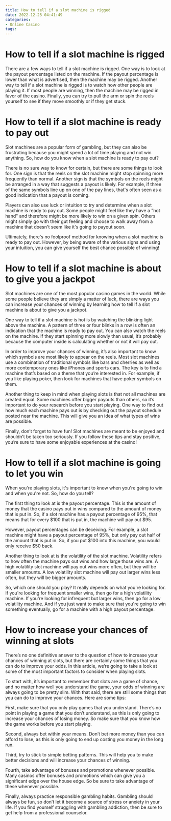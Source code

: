 ```yaml
---
title: How to tell if a slot machine is rigged
date: 2022-12-25 04:41:49
categories:
- Online Casino
tags:
---
```



#  How to tell if a slot machine is rigged

There are a few ways to tell if a slot machine is rigged. One way is to look at the payout percentage listed on the machine. If the payout percentage is lower than what is advertised, then the machine may be rigged. Another way to tell if a slot machine is rigged is to watch how other people are playing it. If most people are winning, then the machine may be rigged in favor of the casino. Finally, you can try to pull the arm or spin the reels yourself to see if they move smoothly or if they get stuck.

#  How to tell if a slot machine is ready to pay out

Slot machines are a popular form of gambling, but they can also be frustrating because you might spend a lot of time playing and not win anything. So, how do you know when a slot machine is ready to pay out?

There is no sure way to know for certain, but there are some things to look for. One sign is that the reels on the slot machine might stop spinning more frequently than normal. Another sign is that the symbols on the reels might be arranged in a way that suggests a payout is likely. For example, if three of the same symbols line up on one of the pay lines, that's often seen as a good indication that a payout is coming.

Players can also use luck or intuition to try and determine when a slot machine is ready to pay out. Some people might feel like they have a "hot hand" and therefore might be more likely to win on a given spin. Others might simply go with their gut feeling and choose to walk away from a machine that doesn't seem like it's going to payout soon.

Ultimately, there's no foolproof method for knowing when a slot machine is ready to pay out. However, by being aware of the various signs and using your intuition, you can give yourself the best chance possible of winning!

#  How to tell if a slot machine is about to give you a jackpot

Slot machines are one of the most popular casino games in the world. While some people believe they are simply a matter of luck, there are ways you can increase your chances of winning by learning how to tell if a slot machine is about to give you a jackpot.

One way to tell if a slot machine is hot is by watching the blinking light above the machine. A pattern of three or four blinks in a row is often an indication that the machine is ready to pay out. You can also watch the reels on the machine. If they start spinning more slowly than usual, it’s probably because the computer inside is calculating whether or not it will pay out.

In order to improve your chances of winning, it’s also important to know which symbols are most likely to appear on the reels. Most slot machines use a combination of traditional symbols like bars and cherries as well as more contemporary ones like iPhones and sports cars. The key is to find a machine that’s based on a theme that you’re interested in. For example, if you like playing poker, then look for machines that have poker symbols on them.

Another thing to keep in mind when playing slots is that not all machines are created equal. Some machines offer bigger payouts than others, so it’s important to do your research before you start playing. One way to find out how much each machine pays out is by checking out the payout schedule posted near the machine. This will give you an idea of what types of wins are possible.

Finally, don’t forget to have fun! Slot machines are meant to be enjoyed and shouldn’t be taken too seriously. If you follow these tips and stay positive, you’re sure to have some enjoyable experiences at the casino!

#  How to tell if a slot machine is going to let you win

When you're playing slots, it's important to know when you're going to win and when you're not. So, how do you tell?

The first thing to look at is the payout percentage. This is the amount of money that the casino pays out in wins compared to the amount of money that is put in. So, if a slot machine has a payout percentage of 95%, that means that for every $100 that is put in, the machine will pay out $95.

However, payout percentages can be deceiving. For example, a slot machine might have a payout percentage of 95%, but only pay out half of the amount that is put in. So, if you put $100 into this machine, you would only receive $50 back.

Another thing to look at is the volatility of the slot machine. Volatility refers to how often the machine pays out wins and how large those wins are. A high volatility slot machine will pay out wins more often, but they will be smaller amounts. A low volatility slot machine will pay out larger wins less often, but they will be bigger amounts.

So, which one should you play? It really depends on what you're looking for. If you're looking for frequent smaller wins, then go for a high volatility machine. If you're looking for infrequent but larger wins, then go for a low volatility machine. And if you just want to make sure that you're going to win something eventually, go for a machine with a high payout percentage.

#  How to increase your chances of winning at slots

There’s no one definitive answer to the question of how to increase your chances of winning at slots, but there are certainly some things that you can do to improve your odds. In this article, we’re going to take a look at some of the most important factors to consider when playing slots.

To start with, it’s important to remember that slots are a game of chance, and no matter how well you understand the game, your odds of winning are always going to be pretty slim. With that said, there are still some things that you can do to improve your chances. Here are some tips:

First, make sure that you only play games that you understand. There’s no point in playing a game that you don’t understand, as this is only going to increase your chances of losing money. So make sure that you know how the game works before you start playing.

Second, always bet within your means. Don’t bet more money than you can afford to lose, as this is only going to end up costing you money in the long run.

Third, try to stick to simple betting patterns. This will help you to make better decisions and will increase your chances of winning.

Fourth, take advantage of bonuses and promotions whenever possible. Many casinos offer bonuses and promotions which can give you a significant edge over the house edge. So be sure to take advantage of these whenever possible.

Finally, always practice responsible gambling habits. Gambling should always be fun, so don’t let it become a source of stress or anxiety in your life. If you find yourself struggling with gambling addiction, then be sure to get help from a professional counselor.